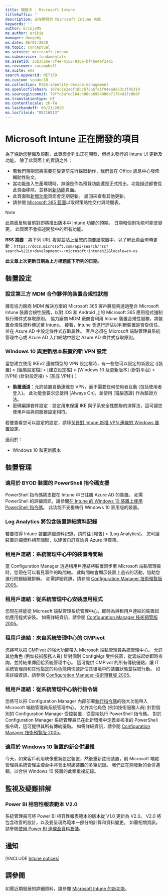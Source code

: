 ```yaml
---
title: 開發中 - Microsoft Intune
titleSuffix: ''
description: 正在開發的 Microsoft Intune 功能
keywords: ''
author: ErikjeMS
ms.author: erikje
manager: dougeby
ms.date: 06/01/2020
ms.topic: conceptual
ms.service: microsoft-intune
ms.subservice: fundamentals
ms.assetid: 25b3c26e-cf4e-4152-8306-bf4be4af2ad1
ms.reviewer: cacampbell
ms.suite: ems
search.appverid: MET150
ms.custom: seodec18
ms.collection: M365-identity-device-management
ms.openlocfilehash: 107ac1e2aef18bcb72a6fe1f94eade23c3f85319
ms.sourcegitcommit: 79ffc8afed164c408db6994806d71f64d1fc0b8f
ms.translationtype: HT
ms.contentlocale: zh-TW
ms.lasthandoff: 06/23/2020
ms.locfileid: "85216513"
---
```

# <a name="in-development-for-microsoft-intune"></a>Microsoft Intune 正在開發的項目

為了協助您整備及規劃，此頁面會列出正在開發，但尚未發行的 Intune UI 更新及功能。 除了此頁面上的資訊之外： 

- 若我們預期您將需要在變更前先行採取動作，我們會在 Office 訊息中心發佈輔助性貼文。
- 當功能進入生產環境時，無論是作為預覽功能還是正式推出，功能描述都會從此頁面移除，並移到[新功能](whats-new.md)頁面。
- 此頁面和[新增功能](whats-new.md)頁面會定期更新。 請回來查看其他更新。
- 請參閱 [Microsoft 365 藍圖](https://www.microsoft.com/microsoft-365/roadmap?rtc=2&filters=EMS)以取得策略性交付與時間表。

> [!NOTE]
> 此頁面反映目前對即將推出版本中 Intune 功能的預期。 日期和個別功能可能會變更。 此頁面不會描述開發中的所有功能。

**RSS 摘要**：將下列 URL 複製並貼上至您的摘要讀取器中，以了解此頁面何時更新：`https://docs.microsoft.com/api/search/rss?search=%22in+development+-+microsoft+intune%22&locale=en-us`

**此文章上次更新日期為上方標題底下所列的日期。**

<!--
## What's coming to Intune in the Azure portal 
## What's coming to Intune apps
## Notices
-->

<!-- Common categories:  
## App management
## Device configuration
## Device enrollment
## Device management
## Intune apps
## Monitor and troubleshoot
## Role-based access control
## Security

-->
 
<!-- ***********************************************-->
<!--## App management-->


<!-- ***********************************************-->
## <a name="device-configuration"></a>裝置設定

### <a name="set-device-compliance-state-from-third-party-mdm-partners---6361689-----"></a>設定第三方 MDM 合作夥伴的裝置合規性狀態<!-- 6361689   -->
擁有協力廠商 MDM 解決方案的 Microsoft 365 客戶將能夠透過整合 Microsoft Intune 裝置合規性服務，以對 iOS 和 Android 上的 Microsoft 365 應用程式強制執行條件式存取原則。 協力廠商 MDM 廠商會利用 Intune 裝置合規性服務，將裝置合規性資料傳送至 Intune。 接著，Intune 會進行評估以判斷裝置是否受信任，並在 Azure AD 中設定條件式存取屬性。  客戶必須在 Microsoft 端點管理員系統管理中心或 Azure AD 入口網站中設定 Azure AD 條件式存取原則。  


### <a name="new-vpn-settings-for-windows-10-and-newer-devices---6602122----"></a>Windows 10 與更新版本裝置的新 VPN 設定<!-- 6602122  -->
當您建立使用 IKEv2 連線類型的 VPN 設定檔時，有一些您可以設定的新設定 ([裝置] > [組態設定檔] > [建立設定檔] > [Windows 10 及更新版本] \(針對平台\) > [VPN] \(針對設定檔\) > [基底 VPN])：

- **裝置通道**：允許裝置自動連線至 VPN，而不需要任何使用者互動 (包括使用者登入)。 此功能會要求您啟用 [Always On]，並使用 [電腦憑證] 作為驗證方法。
- 密碼編譯套件設定：設定用來保護 IKE 與子系安全性關聯的演算法，這可讓您使用戶端與伺服器設定相符。

若要查看您可以設定的設定，請移至[針對 Intune 新增 VPN 連線的 Windows 裝置設定](../configuration/vpn-settings-windows-10.md)。

適用於：
- Windows 10 和更新版本


<!-- ***********************************************-->
<!--## Device enrollment-->



<!-- ***********************************************-->
## <a name="device-management"></a>裝置管理

### <a name="powershell-scripts-support-for-byod-devices---1862833----"></a>適用於 BYOD 裝置的 PowerShell 指令碼支援<!-- 1862833  -->
PowerShell 指令碼將支援在 Intune 中已註冊 Azure AD 的裝置。 如需 PowerShell 的詳細資訊，請參閱[在 Intune 的 Windows 10 裝置上使用 PowerShell 指令碼](../apps/intune-management-extension.md)。 此功能不支援執行 Windows 10 家用版的裝置。

### <a name="log-analytics-will-include-device-details-log--6014987----"></a>Log Analytics 將包含裝置詳細資料記錄<!--6014987  -->
若要取得 Intune 裝置詳細資料記錄，請前往 [報告] > [Log Analytics]。 您可讓裝置詳細資料相互關聯，以建置自訂查詢與 Azure 活頁簿。

### <a name="tenant-attach-device-timeline-in-the-admin-center--7220536-cm7141381---"></a>租用戶連結：系統管理中心中的裝置時間軸<!--7220536, CM7141381 -->
當 Configuration Manager 透過租用戶連結將裝置同步至 Microsoft 端點管理員時，您現在可以看見事件的時間軸。 此時間軸會顯示裝置上過去的活動，協助您進行問題疑難排解。 如需詳細資訊，請參閱 [Configuration Manager 技術預覽版 2005](../../configmgr/core/get-started/2020/technical-preview-2005.md#bkmk_timeline)。  

### <a name="tenant-attach-install-an-application-from-the-admin-center---7220536-cm6024389---"></a>租用戶連結：從系統管理中心安裝應用程式<!-- 7220536, CM6024389 -->
您現在將能從 Microsoft 端點管理系統管理中心，即時為與租用戶連結的裝置起始應用程式安裝。 如需詳細資訊，請參閱 [Configuration Manager 技術預覽版 2005](../../configmgr/core/get-started/2020/technical-preview-2005.md#bkmk_apps)。

### <a name="tenant-attach-cmpivot-from-the-admin-center--7220536-cm6024392---"></a>租用戶連結：來自系統管理中心的 CMPivot<!--7220536, CM6024392 -->
您將可以把 [CMPivot](../../configmgr/tenant-attach/cmpivot-overview-attached.md) 的強大功能帶入 Microsoft 端點管理員系統管理中心。 允許其他角色 (例如技術服務人員) 針對個別 ConfigMgr 受控裝置，從雲端起始即時查詢，並將結果傳回給系統管理中心。 這可提供 CMPivot 的所有傳統優點，讓 IT 系統管理員和其他指定的角色能夠快速評估其環境中的裝置狀態並採取行動。 如需詳細資訊，請參閱 [Configuration Manager 技術預覽版 2005](../../configmgr/core/get-started/2020/technical-preview-2005.md#bkmk_cmpivot)。 

### <a name="tenant-attach-run-scripts-from-the-admin-center--7220536-cm6234688---"></a>租用戶連結：從系統管理中心執行指令碼<!--7220536, CM6234688 -->
您將可以把 Configuration Manager 內部部署[執行指令碼](../../configmgr/apps/deploy-use/create-deploy-scripts.md)的強大功能帶入 Microsoft 端點管理員系統管理中心。 允許其他角色 (例如技術服務人員) 針對個別的 Configuration Manager 受控裝置，從雲端執行 PowerShell 指令碼。 對於 Configuration Manager 系統管理員已在此新環境中定義並核准的 PowerShell 指令碼，這可提供其所有傳統優點。 如需詳細資訊，請參閱 [Configuration Manager 技術預覽版 2005](../../configmgr/core/get-started/2020/technical-preview-2005.md#bkmk_scripts)。 

### <a name="new-merge-logic-for-windows-10-devices--179048--"></a>適用於 Windows 10 裝置的新合併邏輯<!--179048-->
今天，如果客戶利用映像重新設定裝置，然後重新註冊裝置，則 Microsoft 端點管理員系統管理主控台中將會出現該裝置的多筆記錄。 我們正在開發新的合併邏輯，以合併 Windows 10 裝置的此類重複記錄。

<!-- ***********************************************-->
<!--## Intune apps-->
 

<!-- vvvvvvvvvvvvvvvvvvvvvv -->
## <a name="monitor-and-troubleshoot"></a>監視及疑難排解

### <a name="power-bi-compliance-report-template-v20---636958----"></a>Power BI 相容性報表範本 V2.0<!-- 636958  -->
系統管理員可將 Power BI 相容性報表範本的版本從 V1.0 更新為 V2.0。 V2.0 將包含改善的設計，以及要呈現為範本一部分的計算和資料變更。 如需相關資訊，請參閱[使用 Power BI 連線至資料倉儲](../developer/reports-proc-get-a-link-powerbi.md)。

<!-- ***********************************************-->
<!--
## Role-based access control
-->

<!-- ***********************************************-->
<!--## Security-->


<!-- ***********************************************-->
## <a name="notices"></a>通知

[!INCLUDE [Intune notices](../includes/intune-notices.md)]

## <a name="see-also"></a>請參閱

如需近期發展的詳細資料，請參閱 [Microsoft Intune 的新功能](whats-new.md)。

